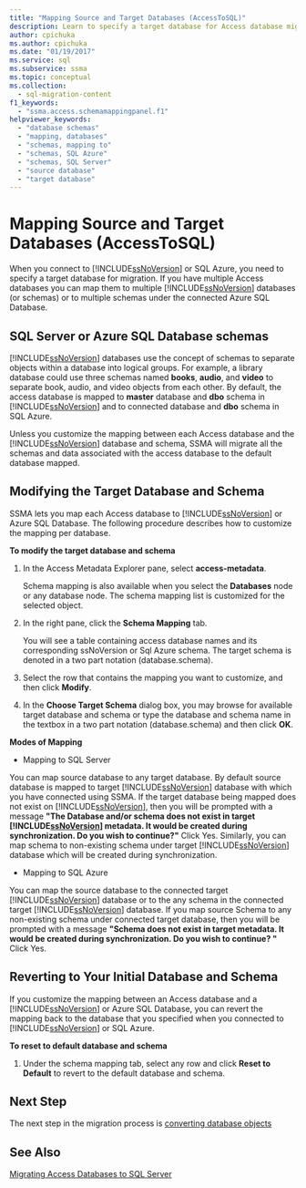 ```yaml
---
title: "Mapping Source and Target Databases (AccessToSQL)"
description: Learn to specify a target database for Access database migration to SQL Server or Azure SQL Database, including multiple databases to multiple databases.
author: cpichuka
ms.author: cpichuka
ms.date: "01/19/2017"
ms.service: sql
ms.subservice: ssma
ms.topic: conceptual
ms.collection:
  - sql-migration-content
f1_keywords:
  - "ssma.access.schemamappingpanel.f1"
helpviewer_keywords:
  - "database schemas"
  - "mapping, databases"
  - "schemas, mapping to"
  - "schemas, SQL Azure"
  - "schemas, SQL Server"
  - "source database"
  - "target database"
---
```

# Mapping Source and Target Databases (AccessToSQL)
When you connect to [!INCLUDE[ssNoVersion](../../includes/ssnoversion-md.md)] or SQL Azure, you need to specify a target database for migration. If you have multiple Access databases you can map them to multiple [!INCLUDE[ssNoVersion](../../includes/ssnoversion-md.md)] databases (or schemas) or to multiple schemas under the connected Azure SQL Database.  
  
## SQL Server or Azure SQL Database schemas  
[!INCLUDE[ssNoVersion](../../includes/ssnoversion-md.md)] databases use the concept of schemas to separate objects within a database into logical groups. For example, a library database could use three schemas named **books**, **audio**, and **video** to separate book, audio, and video objects from each other. By default, the access database is mapped to **master** database and **dbo** schema in [!INCLUDE[ssNoVersion](../../includes/ssnoversion-md.md)] and to connected database and **dbo** schema in SQL Azure.  
  
Unless you customize the mapping between each Access database and the [!INCLUDE[ssNoVersion](../../includes/ssnoversion-md.md)] database and schema, SSMA will migrate all the schemas and data associated with the access database to the default database mapped.  
  
## Modifying the Target Database and Schema  
SSMA lets you map each Access database to [!INCLUDE[ssNoVersion](../../includes/ssnoversion-md.md)] or Azure SQL Database. The following procedure describes how to customize the mapping per database.  
  
**To modify the target database and schema**  
  
1.  In the Access Metadata Explorer pane, select **access-metadata**.  
  
    Schema mapping is also available when you select the **Databases** node or any database node. The schema mapping list is customized for the selected object.  
  
2.  In the right pane, click the **Schema Mapping** tab.  
  
    You will see a table containing access database names and its corresponding ssNoVersion or Sql Azure schema. The target schema is denoted in a two part notation (database.schema).  
  
3.  Select the row that contains the mapping you want to customize, and then click **Modify**.  
  
4.  In the **Choose Target Schema** dialog box, you may browse for available target database and schema or type the database and schema name in the textbox in a two part notation (database.schema) and then click **OK**.  
  
**Modes of Mapping**  
  
-   Mapping to SQL Server  
  
You can map source database to any target database. By default source database is mapped to target [!INCLUDE[ssNoVersion](../../includes/ssnoversion-md.md)] database with which you have connected using SSMA. If the target database being mapped does not exist on [!INCLUDE[ssNoVersion](../../includes/ssnoversion-md.md)], then you will be prompted with a message **"The Database and/or schema does not exist in target [!INCLUDE[ssNoVersion](../../includes/ssnoversion-md.md)] metadata. It would be created during synchronization. Do you wish to continue?"** Click Yes. Similarly, you can map schema to non-existing schema under target [!INCLUDE[ssNoVersion](../../includes/ssnoversion-md.md)] database which will be created during synchronization.  
  
-   Mapping to SQL Azure  
  
You can map the source database to the connected target [!INCLUDE[ssNoVersion](../../includes/ssnoversion-md.md)] database or to the any schema in the connected target [!INCLUDE[ssNoVersion](../../includes/ssnoversion-md.md)] database. If you map source Schema to any non-existing schema under connected target database, then you will be prompted with a message **"Schema does not exist in target metadata. It would be created during synchronization. Do you wish to continue? "** Click Yes.  
  
## Reverting to Your Initial Database and Schema  
If you customize the mapping between an Access database and a [!INCLUDE[ssNoVersion](../../includes/ssnoversion-md.md)] or Azure SQL Database, you can revert the mapping back to the database that you specified when you connected to [!INCLUDE[ssNoVersion](../../includes/ssnoversion-md.md)] or SQL Azure.  
  
**To reset to default database and schema**  
  
1.  Under the schema mapping tab, select any row and click **Reset to Default** to revert to the default database and schema.  
  
## Next Step  
The next step in the migration process is [converting database objects](converting-access-database-objects-accesstosql.md)  
  
## See Also  
[Migrating Access Databases to SQL Server](migrating-access-databases-to-sql-server-azure-sql-db-accesstosql.md)  
  
